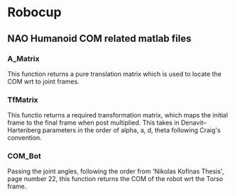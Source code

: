 # Robocup
## NAO Humanoid COM related matlab files

### A_Matrix 
This function returns a pure translation matrix which is used to locate the COM wrt to joint frames.

### TfMatrix 
This functio returns a required transformation matrix, which maps the initial frame to the final frame when post multiplied. This takes in Denavit–Hartenberg parameters in the order of alpha, a, d, theta following Craig's convention.

### COM_Bot
Passing the joint angles, following the order from 'Nikolas Kofinas Thesis', page number 22, this function returns the COM of the robot wrt the Torso frame. 
